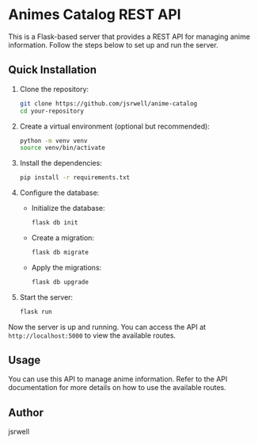 # Animes Catalog REST API

This is a Flask-based server that provides a REST API for managing anime information. Follow the steps below to set up and run the server.

## Quick Installation

1. Clone the repository:

    ```bash
    git clone https://github.com/jsrwell/anime-catalog
    cd your-repository
    ```

2. Create a virtual environment (optional but recommended):

    ```bash
    python -m venv venv
    source venv/bin/activate
    ```

3. Install the dependencies:

    ```bash
    pip install -r requirements.txt
    ```

4. Configure the database:

    - Initialize the database:

        ```bash
        flask db init
        ```

    - Create a migration:

        ```bash
        flask db migrate
        ```

    - Apply the migrations:

        ```bash
        flask db upgrade
        ```

5. Start the server:

    ```bash
    flask run
    ```

Now the server is up and running. You can access the API at `http://localhost:5000` to view the available routes.

## Usage

You can use this API to manage anime information. Refer to the API documentation for more details on how to use the available routes.

## Author

jsrwell
